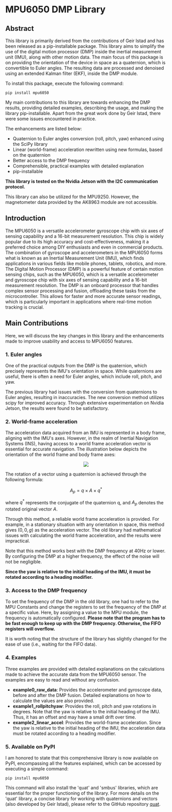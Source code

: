 # MPU6050 DMP Library
## Abstract
This library is primarily derived from the contributions of Geir Istad and has been released as a pip-installable package. This library aims to simplify the use of the digital motion processor (DMP) inside the inertial measurement unit (IMU), along with other motion data. The main focus of this package is on providing the orientation of the device in space as a quaternion, which is convertible to Euler angles. The resulting data are processed and denoised using an extended Kalman filter (EKF), inside the DMP module.

To install this package, execute the following command:

`pip install mpu6050`

My main contributions to this library are towards enhancing the DMP results, providing detailed examples, describing the usage, and making the library pip-installable. Apart from the great work done by Geir Istad, there were some issues encountered in practice.

The enhancements are listed below:
- Quaternion to Euler angles conversion (roll, pitch, yaw) enhanced using the SciPy library
- Linear (world-frame) acceleration rewritten using new formulas, based on the quaternion
- Better access to the DMP frequency
- Comprehensible, practical examples with detailed explanation
- pip-installable

**This library is tested on the Nvidia Jetson with the I2C communication protocol.**

This library can also be utilized for the MPU9250. However, the magnetometer data provided by the AK8963 module are not accessible.

## Introduction
The MPU6050 is a versatile accelerometer gyroscope chip with six axes of sensing capability and a 16-bit measurement resolution. This chip is widely popular due to its high accuracy and cost-effectiveness, making it a preferred choice among DIY enthusiasts and even in commercial products. The combination of gyroscope and accelerometers in the MPU6050 forms what is known as an Inertial Measurement Unit (IMU), which finds applications in various fields like mobile phones, tablets, robotics, and more.
The Digital Motion Processor (DMP) is a powerful feature of certain motion sensing chips, such as the MPU6050, which is a versatile accelerometer and gyroscope chip with six axes of sensing capability and a 16-bit measurement resolution. The DMP is an onboard processor that handles complex sensor processing and fusion, offloading these tasks from the microcontroller. This allows for faster and more accurate sensor readings, which is particularly important in applications where real-time motion tracking is crucial.

## Main Contributions
Here, we will discuss the key changes in this library and the enhancements made to improve usability and access to MPU6050 features.
### 1. Euler angles
One of the practical outputs from the DMP is the quaternion, which precisely represents the IMU's orientation in space. While quaternions are useful, there is often a need for Euler angles, which include roll, pitch, and yaw.

The previous library had issues with the conversion from quaternions to Euler angles, resulting in inaccuracies. The new conversion method utilizes scipy for improved accuracy. Through extensive experimentation on Nvidia Jetson, the results were found to be satisfactory.

### 2. World-frame acceleration
The acceleration data acquired from an IMU is represented in a body frame, aligning with the IMU's axes. However, in the realm of Inertial Navigation Systems (INS), having access to a world frame acceleration vector is essential for accurate navigation. The illustration below depicts the orientation of the world frame and body frame axes:

<p align="center"><img src="https://ars.els-cdn.com/content/image/3-s2.0-B9780128131893000162-f16-01-9780128131893.jpg"></p>

The rotation of a vector using a quaternion is achieved through the following formula:

$$A_p=q\times A\times q^*$$

where $q^*$ represents the conjugate of the quaternion q, and $A_p$ denotes the rotated original vector $A$.

Through this method, a reliable world frame acceleration is provided. For example, in a stationary situation with any orientation in space, this method gives $(0,0,g)$ as the acceleration vector. The old library had mathematical issues with calculating the world frame acceleration, and the results were impractical.

Note that this method works best with the DMP frequency at 40Hz or lower. By configuring the DMP at a higher frequency, the effect of the noise will not be negligible.

**Since the yaw is relative to the initial heading of the IMU, it must be rotated according to a heading modifier.**

### 3. Access to the DMP frequency
To set the frequency of the DMP in the old library, one had to refer to the MPU Constants and change the registers to set the frequency of the DMP at a specific value. Here, by assigning a value to the MPU module, the frequency is automatically configured. **Please note that the program has to be fast enough to keep up with the DMP frequency. Otherwise, the FIFO registers will overflow.**

It is worth noting that the structure of the library has slightly changed for the ease of use (i.e., waiting for the FIFO data).

### 4. Examples
Three examples are provided with detailed explanations on the calculations made to achieve the accurate data from the MPU6050 sensor. The examples are easy to read and without any confusion.

* **example0_raw_data**: Provides the accelerometer and gyroscope data, before and after the DMP fusion. Detailed explanations on how to calculate the values are also provided.
* **example1_rollpitchyaw**: Provides the roll, pitch and yaw rotations in degrees. Note that the yaw is relative to the initial heading of the IMU. Thus, it has an offset and may have a small drift over time.
* **example2_linear_accel**: Provides the world-frame acceleration. Since the yaw is relative to the initial heading of the IMU, the acceleration data must be rotated according to a heading modifier.

### 5. Available on PyPI
I am honored to state that this comprehensive library is now available on PyPI, encompassing all the features explained, which can be accessed by executing a simple command:

`pip install mpu6050`

This command will also install the 'quat' and 'smbus' libraries, which are essential for the proper functioning of the library.
For more details on the 'quat' library, a concise library for working with quaternions and vectors (also developed by Geir Istad), please refer to the GitHub repository [quat](https://github.com/OmidAlek/quat).